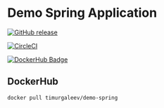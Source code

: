 # Demo Spring Application
 
[![GitHub release](https://img.shields.io/github/release/timurgaleev/demo-spring.svg)](https://github.com/timurgaleev/demo-spring/releases)

[![CircleCI](https://circleci.com/gh/timurgaleev/demo-spring.svg?style=svg)](https://circleci.com/gh/timurgaleev/demo-spring)

[![DockerHub Badge](http://dockeri.co/image/timurgaleev/demo-spring)](https://hub.docker.com/r/timurgaleev/demo-spring)


## DockerHub

```bash
docker pull timurgaleev/demo-spring
```
